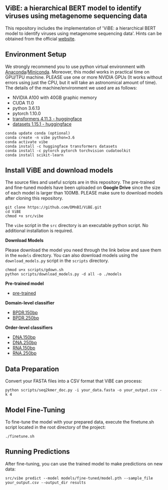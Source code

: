 ## ViBE: a hierarchical BERT model to identify viruses using metagenome sequencing data

This repository includes the implementation of 'ViBE: a hierarchical BERT model to identify viruses using metagenome sequencing data'. Hints can be obtained from the official [website](https://github.com/DMnBI/ViBE).

## Environment Setup
We strongly recommend you to use python virtual environment with [Anaconda](https://www.anaconda.com)/[Miniconda](https://docs.conda.io/en/latest/miniconda.html). Moreover, this model works in practical time on GPU/TPU machine. PLEASE use one or more NVIDIA GPUs (It works without errors using just the CPU, but it will take an astronomical amount of time). The details of the machine/environment we used are as follows:

* NVIDIA A100 with 40GB graphic memory
* CUDA 11.0
* python 3.6.13
* pytorch 1.10.0
* [transformers 4.11.3 - huggingface](https://huggingface.co/docs/transformers/index)
* [datasets 1.15.1 - huggingface](https://huggingface.co/docs/datasets/)


```
conda update conda (optional)
conda create -n vibe python=3.6
conda activate vibe
conda install -c huggingface transformers datasets
conda install -c pytorch pytorch torchvision cudatoolkit
conda install scikit-learn
```

## Install ViBE and download models

The source files and useful scripts are in this repository. The pre-trained and fine-tuned models have been uploaded on **Google Drive** since the size of each model is larger than 100MB. PLEASE make sure to download models after cloning this repository.

```
git clone https://github.com/DMnBI/ViBE.git
cd ViBE
chmod +x src/vibe
```

The `vibe` script in the `src` directory is an executable python script. No additional installation is required.

**Download Models**

Please download the model you need through the link below and save them in the `models` directory. You can also download models using the `download_models.py` script in the `scripts` directory. 

```
chmod u+x scripts/gdown.sh
python scripts/download_models.py -d all -o ./models
```

**Pre-trained model**

* [pre-trained](https://drive.google.com/file/d/100EITt7ZmyjkBl_X1kJ83nfV5jpK_ED1/view?usp=sharing)

**Domain-level classifier**

* [BPDR.150bp](https://drive.google.com/file/d/1nSTwkvfeJ5VTs2__FOIVW9IO-L8iQZid/view?usp=sharing)
* [BPDR.250bp](https://drive.google.com/file/d/1WdawuAiz1E4CYwrtjvd24dNFHUjns9ZZ/view?usp=sharing)

**Order-level classifiers**

* [DNA.150bp](https://drive.google.com/file/d/1HrFwr-VQrUHA9vdUowQtOgTCxb6IBA9u/view?usp=sharing)
* [DNA.250bp](https://drive.google.com/file/d/1C-MMl-tMuTJnEkzTrt7EEIRJKB5OqZha/view?usp=sharing)
* [RNA.150bp](https://drive.google.com/file/d/1JHD146DDftVLmM8yecNxjxR28v8SUtGt/view?usp=sharing)
* [RNA.250bp](https://drive.google.com/file/d/1c_jKpqDE8L7hZOKkiTPai53FNzYVGscp/view?usp=sharing)

## Data Preparation
Convert your FASTA files into a CSV format that ViBE can process:
```
python scripts/seq2kmer_doc.py -i your_data.fasta -o your_output.csv -k 4
```

## Model Fine-Tuning
To fine-tune the model with your prepared data, execute the finetune.sh script located in the root directory of the project:
```
./finetune.sh
```

## Running Predictions
After fine-tuning, you can use the trained model to make predictions on new data:
```
src/vibe predict --model models/fine-tuned/model.pth --sample_file your_output.csv --output_dir results
```